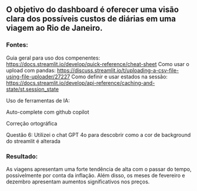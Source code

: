 ## O objetivo do dashboard é oferecer uma visão clara dos possíveis custos de diárias em uma viagem ao Rio de Janeiro.

### Fontes:

Guia geral para uso dos compenentes: https://docs.streamlit.io/develop/quick-reference/cheat-sheet
Como usar o upload com pandas: https://discuss.streamlit.io/t/uploading-a-csv-file-using-file-uploader/27227
Como definir e usar estados na sessão: https://docs.streamlit.io/develop/api-reference/caching-and-state/st.session_state

Uso de ferramentas de IA:

Auto-complete com github copilot

Correção ortográfica

Questão 6:
Utilizei o chat GPT 4o para descobrir como a cor de background do streamlit é alterada

### Resultado:

As viagens apresentam uma forte tendência de alta com o passar do tempo, possivelmente por conta da inflação. Além disso, os meses de fevereiro e dezembro apresentam aumentos significativos nos preços.
